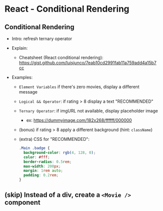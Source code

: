 
# React - Conditional Rendering


<!--

@todo: Record video

- initial code for video: https://codesandbox.io/s/cool-smoke-t68mxc?file=/src/App.js

- recording:
  - explain initial code
  - why we can not use if-else statement
  - intro cheatsheet + 3 ways
  - (bonus) can also create another app to show that conditional rendering applies to other cases, not just props (ex. when a counter of likes reaches a number - state)
  
-->



## Conditional Rendering

- Intro: refresh ternary operator

- Explain:
  - Cheatsheet (React conditional rendering): https://gist.github.com/luisjunco/7eab10cd2991fab11a759add4a15b7cc

  <!-- @todo: add demos (stackblitz) to the cheatsheet (plus quick exercise) -->


- Examples:
  - `Element Variables` if there's zero movies, display a different message
  - `Logical && Operator`: if rating > 8 display a text "RECOMMENDED"
  - `Ternary Operator`: if imgURL not  available, display placeholder image
    - ex: https://dummyimage.com/182x268/ffffff/000000

  - (bonus) if rating > 8 apply a different background (hint: `className`)


  - (extra) CSS for "RECOMMENDED":

      ```css
      .Main .badge {
        background-color: rgb(4, 128, 0);
        color: #fff;
        border-radius: 0.5rem;
        max-width: 200px;
        margin: 1rem auto;
        padding: 0.2rem;
      }
      ```



## (skip) Instead of a div, create a `<Movie />` component
  <!-- @LT: skip this (we haven't seen communication from child to parent component + they don't need it for today's lab) -->
  

